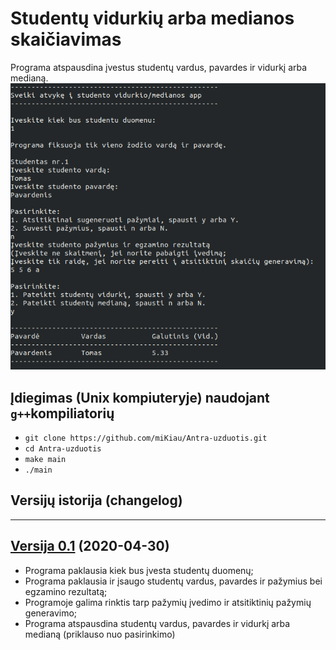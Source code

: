 # Studentų vidurkių arba medianos skaičiavimas
Programa atspausdina įvestus studentų vardus, pavardes ir vidurkį arba medianą.
![](1.png)

## Įdiegimas (Unix kompiuteryje) naudojant `g++`kompiliatorių 

- `git clone https://github.com/miKiau/Antra-uzduotis.git`
- `cd Antra-uzduotis`
- `make main`
- `./main`

## Versijų istorija (changelog)

---

## [Versija 0.1](https://github.com/miKiau/Antra-uzduotis/tree/0.1v_naudojami-vektoriai) (2020-04-30)
- Programa paklausia kiek bus įvesta studentų duomenų;
- Programa paklausia ir įsaugo studentų vardus, pavardes ir pažymius bei egzamino rezultatą;
- Programoje galima rinktis tarp pažymių įvedimo ir atsitiktinių pažymių generavimo;
- Programa atspausdina studentų vardus, pavardes ir vidurkį arba medianą (priklauso nuo pasirinkimo)
